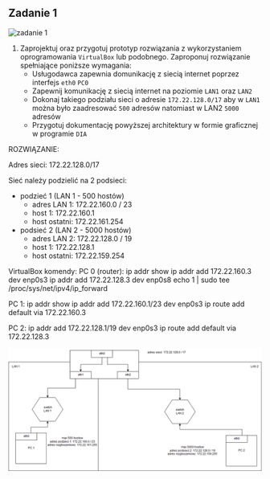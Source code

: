 Zadanie 1
---------

![zadanie 1](zadanie-1.svg)

1. Zaprojektuj oraz przygotuj prototyp rozwiązania z wykorzystaniem oprogramowania ``VirtualBox`` lub podobnego. 
Zaproponuj rozwiązanie spełniające poniższe wymagania:
   * Usługodawca zapewnia domunikację z siecią internet poprzez interfejs ``eth0`` ``PC0``
   * Zapewnij komunikację z siecią internet na poziomie ``LAN1`` oraz ``LAN2``
   * Dokonaj takiego podziału sieci o adresie ``172.22.128.0/17`` aby w ``LAN1`` można było zaadresować ``500`` adresów natomiast w LAN2 ``5000`` adresów    
   * Przygotuj dokumentację powyższej architektury w formie graficznej w programie ``DIA``
 
 
 ROZWIĄZANIE:
 
 Adres sieci: 172.22.128.0/17
 
 Sieć należy podzielić na 2 podsieci:
 - podzieć 1 (LAN 1 - 500 hostów) 
    - adres LAN 1: 172.22.160.0 / 23
    - host 1: 172.22.160.1
    - host ostatni: 172.22.161.254
 - podsieć 2 (LAN 2 - 5000 hostów)
    - adres LAN 2: 172.22.128.0 / 19
    - host 1: 172.22.128.1
    - host ostatni: 172.22.159.254
    
    
 VirtualBox komendy:
 PC 0 (router):
 ip addr show
 ip addr add 172.22.160.3 dev enp0s3
 ip addr add 172.22.128.3 dev enp0s8
 echo 1 | sudo tee /proc/sys/net/ipv4/ip_forward
 
 PC 1:
 ip addr show
 ip addr add 172.22.160.1/23 dev enp0s3
 ip route add default via 172.22.160.3
 
 PC 2:
 ip addr add 172.22.128.1/19 dev enp0s3
 ip route add default via 172.22.128.3
    
![diagram sieci](Diagram-cw_8_egzamin.png)
  
    
